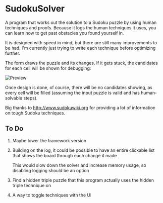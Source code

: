 # SudokuSolver

A program that works out the solution to a Sudoku puzzle by using human techniques and proofs.
Because it logs the human techniques it uses, you can learn how to get past obstacles you found yourself in.

It is designed with speed in mind, but there are still many improvements to be had. I'm currently just trying to write each technique before optimizing further.

The form draws the puzzle and its changes. If it gets stuck, the candidates for each cell will be shown for debugging:

![Preview](https://i.imgur.com/euPkxNt.png)

Once design is done, of course, there will be no candidates showing, as every cell will be filled (assuming the input puzzle is valid and has human-solvable steps).

Big thanks to http://www.sudokuwiki.org for providing a lot of information on tough Sudoku techniques.

## To Do

1. Maybe lower the framework version
2. Building on the log, it could be possible to have an entire clickable list that shows the board through each change it made

   This would slow down the solver and increase memory usage, so disabling logging should be an option
3. Find a hidden triple puzzle that this program actually uses the hidden triple technique on
4. A way to toggle techniques with the UI